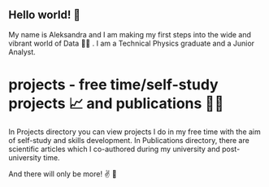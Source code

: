 ## Hello world! :wave:

My name is Aleksandra and I am making my first steps into the wide and vibrant world of Data :climbing_woman: .
I am a Technical Physics graduate and a Junior Analyst. 

# projects - **free time/self-study projects** :chart_with_upwards_trend: and **publications** :woman_student:

In Projects directory you can view projects I do in my free time with the aim of self-study and skills development. 
In Publications directory, there are scientific articles which I co-authored during my university and post-university time.

And there will only be more! :v: :monocle_face:	
